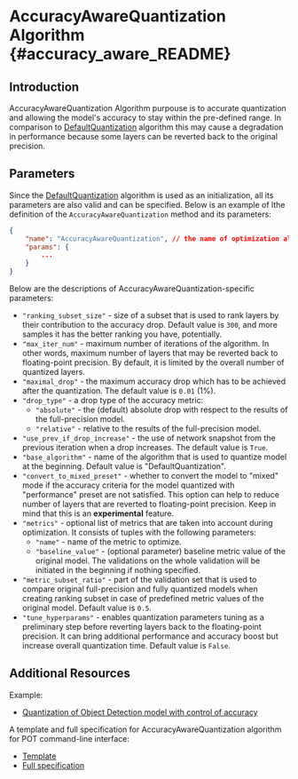 # AccuracyAwareQuantization Algorithm {#accuracy_aware_README}

## Introduction
AccuracyAwareQuantization Algorithm purpouse is to accurate quantization and allowing the model's accuracy to stay within the 
pre-defined range. In comparison to [DefaultQuantization](../default/README.md) algorithm this may cause a 
degradation in performance because some layers can be reverted back to the original precision.

## Parameters
Since the [DefaultQuantization](../default/README.md) algorithm is used as an initialization, all its parameters are also valid and can be specified. Below is an example of lthe definition of the `AccuracyAwareQuantization` method and its parameters:
```json
{
    "name": "AccuracyAwareQuantization", // the name of optimization algorithm 
    "params": {
        ...
    }
}
```

Below are the descriptions of AccuracyAwareQuantization-specific parameters:
- `"ranking_subset_size"` - size of a subset that is used to rank layers by their contribution to the accuracy drop. 
Default value is `300`, and more samples it has the better ranking you have, potentially.
- `"max_iter_num"` - maximum number of iterations of the algorithm. In other words, maximum number of layers that may
 be reverted back to floating-point precision. By default, it is limited by the overall number of quantized layers.
- `"maximal_drop"` - the maximum accuracy drop which has to be achieved after the quantization. The default value is `0.01` (1%).
- `"drop_type"` - a drop type of the accuracy metric: 
    - `"absolute"` - the (default) absolute drop with respect to the results of the full-precision model.
    - `"relative"` - relative to the results of the full-precision model.
- `"use_prev_if_drop_increase"` - the use of network snapshot from the previous iteration when a drop 
increases. The default value is `True`.
- `"base_algorithm"` - name of the algorithm that is used to quantize model at the beginning. Default value is 
    "DefaultQuantization".
- `"convert_to_mixed_preset"` - whether to convert the model to "mixed" mode if the accuracy criteria for the model
 quantized with "performance" preset are not satisfied. This option can help to reduce number of layers that are reverted
 to floating-point precision. Keep in mind that this is an **experimental** feature.
- `"metrics"` - optional list of metrics that are taken into account during optimization. It consists of tuples with the 
following parameters:
    - `"name"` - name of the metric to optimize.
    - `"baseline_value"` - (optional parameter) baseline metric value of the original model. The validations on
    the whole validation will be initiated in the beginning if nothing specified.
- `"metric_subset_ratio"` - part of the validation set that is used to compare original full-precision and 
fully quantized models when creating ranking subset in case of predefined metric values of the original model.
Default value is `0.5`.
- `"tune_hyperparams"` - enables quantization parameters tuning as a preliminary step before reverting layers back
to the floating-point precision. It can bring additional performance and accuracy boost but increase overall 
quantization time. Default value is `False`.

## Additional Resources

Example:
 * [Quantization of Object Detection model with control of accuracy](https://github.com/openvinotoolkit/openvino/tree/master/tools/pot/openvino/tools/pot/api/samples/object_detection)

 A template and full specification for AccuracyAwareQuantization algorithm for POT command-line interface:
 * [Template](https://github.com/openvinotoolkit/openvino/blob/master/tools/pot/configs/accuracy_aware_quantization_template.json)
 * [Full specification](https://github.com/openvinotoolkit/openvino/blob/master/tools/pot/configs/accuracy_aware_quantization_spec.json)

